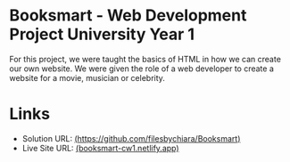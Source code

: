 # Booksmart - Web Development Project University Year 1 

For this project, we were taught the basics of HTML in how we can create our own website. We were given the role of a web developer to create a website for a movie, musician or celebrity.

# Links

- Solution URL: [(https://github.com/filesbychiara/Booksmart)](https://github.com/filesbychiara/Booksmart)
- Live Site URL: [(booksmart-cw1.netlify.app)](filesbychiara-booksmart-landing-page)
